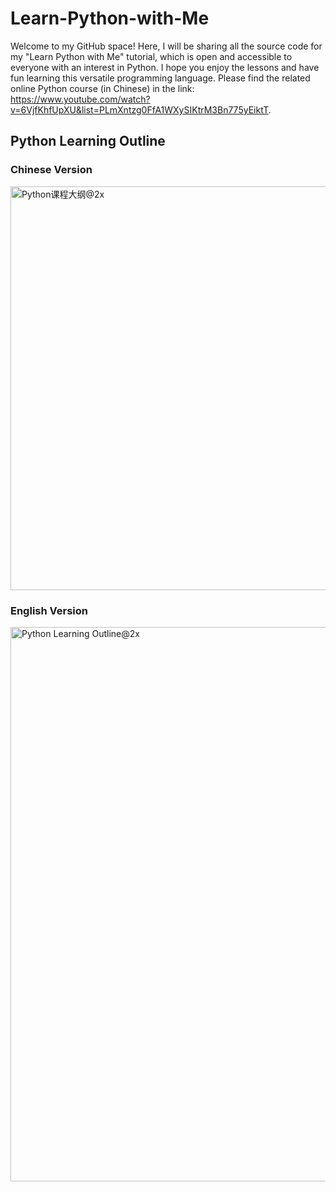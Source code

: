 # Learn-Python-with-Me

Welcome to my GitHub space! Here, I will be sharing all the source code for my "Learn Python with Me" tutorial, which is open and accessible to everyone with an interest in Python. I hope you enjoy the lessons and have fun learning this versatile programming language. Please find the related online Python course (in Chinese) in the link: https://www.youtube.com/watch?v=6VjfKhfUpXU&list=PLmXntzg0FfA1WXySIKtrM3Bn775yEiktT.

## Python Learning Outline
### Chinese Version
<img width="646" alt="Python课程大纲@2x" src="https://github.com/XingshengXu/Learn-Python-with-Me/assets/125934684/f6f359c0-6a2e-4d88-96db-86a960c41ae7">

### English Version
<img width="887" alt="Python Learning Outline@2x" src="https://github.com/XingshengXu/Learn-Python-with-Me/assets/125934684/48c8547b-359b-4ae0-81bc-8a9f7f49dd26">
